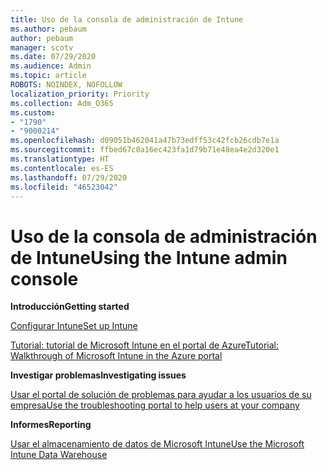 ```yaml
---
title: Uso de la consola de administración de Intune
ms.author: pebaum
author: pebaum
manager: scotv
ms.date: 07/29/2020
ms.audience: Admin
ms.topic: article
ROBOTS: NOINDEX, NOFOLLOW
localization_priority: Priority
ms.collection: Adm_O365
ms.custom:
- "1790"
- "9000214"
ms.openlocfilehash: d09051b462041a47b73edff53c42fcb26cdb7e1a
ms.sourcegitcommit: ffbed67c0a16ec423fa1d79b71e48ea4e2d320e1
ms.translationtype: HT
ms.contentlocale: es-ES
ms.lasthandoff: 07/29/2020
ms.locfileid: "46523042"
---
```

# <a name="using-the-intune-admin-console"></a><span data-ttu-id="025d9-102">Uso de la consola de administración de Intune</span><span class="sxs-lookup"><span data-stu-id="025d9-102">Using the Intune admin console</span></span>

<span data-ttu-id="025d9-103">**Introducción**</span><span class="sxs-lookup"><span data-stu-id="025d9-103">**Getting started**</span></span>

[<span data-ttu-id="025d9-104">Configurar Intune</span><span class="sxs-lookup"><span data-stu-id="025d9-104">Set up Intune</span></span>](https://docs.microsoft.com/intune/setup-steps)

[<span data-ttu-id="025d9-105">Tutorial: tutorial de Microsoft Intune en el portal de Azure</span><span class="sxs-lookup"><span data-stu-id="025d9-105">Tutorial: Walkthrough of Microsoft Intune in the Azure portal</span></span>](https://docs.microsoft.com/intune/tutorial-walkthrough-intune-portal)

<span data-ttu-id="025d9-106">**Investigar problemas**</span><span class="sxs-lookup"><span data-stu-id="025d9-106">**Investigating issues**</span></span>

[<span data-ttu-id="025d9-107">Usar el portal de solución de problemas para ayudar a los usuarios de su empresa</span><span class="sxs-lookup"><span data-stu-id="025d9-107">Use the troubleshooting portal to help users at your company</span></span>](https://docs.microsoft.com/intune/help-desk-operators)

<span data-ttu-id="025d9-108">**Informes**</span><span class="sxs-lookup"><span data-stu-id="025d9-108">**Reporting**</span></span>

[<span data-ttu-id="025d9-109">Usar el almacenamiento de datos de Microsoft Intune</span><span class="sxs-lookup"><span data-stu-id="025d9-109">Use the Microsoft Intune Data Warehouse</span></span>](https://docs.microsoft.com/intune/reports-nav-create-intune-reports)